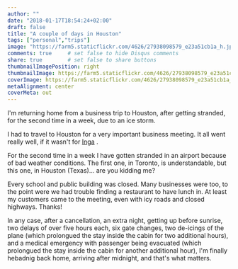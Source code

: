 ```yaml
---
author: ""
date: "2018-01-17T18:54:24+02:00"
draft: false
title: "A couple of days in Houston"
tags: ["personal","trips"]
image: "https://farm5.staticflickr.com/4626/27938098579_e23a51cb1a_h.jpg"
comments: true     # set false to hide Disqus comments
share: true        # set false to share buttons
thumbnailImagePosition: right
thumbnailImage: https://farm5.staticflickr.com/4626/27938098579_e23a51cb1a_h.jpg
coverImage: https://farm5.staticflickr.com/4626/27938098579_e23a51cb1a_h.jpg
metaAlignment: center
coverMeta: out
---
```


I'm returning home from a business trip to Houston, after getting stranded, for the second time in a week, due to an ice storm.

<!--more-->

I had to travel to Houston for a very important business meeting. It all went really well, if it wasn't for [Inga](https://weather.com/storms/winter/news/2018-01-14-winter-storm-inga-midwest-northeast-south-snow-forecast-mid-january) .

For the second time in a week I have gotten stranded in an airport because of bad weather conditions. The first one, in Toronto, is understandable, but this one, in Houston (Texas)... are you kidding me?

Every school and public building was closed. Many businesses were too, to the point were we had trouble finding a restaurant to have lunch in. At least my customers came to the meeting, even with icy roads and closed highways. Thanks!

In any case, after a cancellation, an extra night, getting up before sunrise, two delays of over five hours each, six gate changes, two de-icings of the plane (which prolongued the stay inside the cabin for two additional hours), and a medical emergency with passenger being evacuated (which prolongued the stay inside the cabin for another additional hour), I'm finally hebadnig back home, arriving after midnight, and that's what matters.

<div id="flickrembed"></div><div style="position:absolute; top:-70px; display:block; text-align:center; z-index:-1;"></div><script src='https://flickrembed.com/embed_v2.js.php?source=flickr&layout=responsive&input=www.flickr.com/photos/jcortell/albums/72157692288295205&sort=5&by=album&theme=default&scale=fill&limit=100&skin=default&autoplay=true'></script>